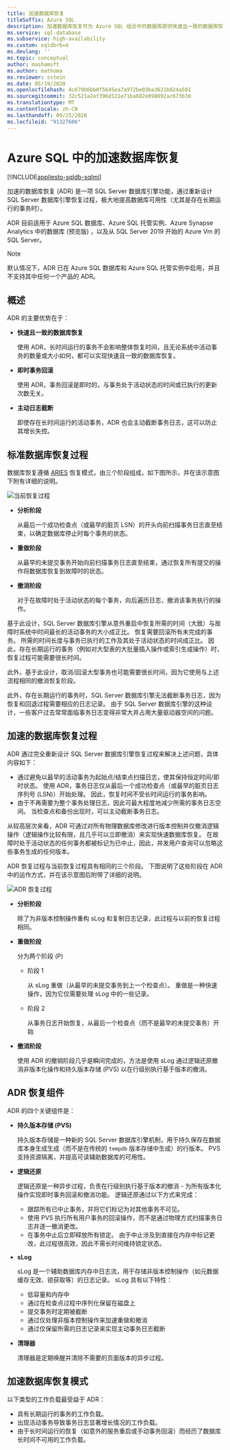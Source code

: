 ```yaml
---
title: 加速数据库恢复
titleSuffix: Azure SQL
description: 加速数据库恢复可为 Azure SQL 组合中的数据库提供快速且一致的数据库恢复、即时事务回滚和主动性的日志截断。
ms.service: sql-database
ms.subservice: high-availability
ms.custom: sqldbrb=4
ms.devlang: ''
ms.topic: conceptual
author: mashamsft
ms.author: mathoma
ms.reviewer: sstein
ms.date: 05/19/2020
ms.openlocfilehash: 4c679b6bb0f5645ea7a972be03ba3621b824a501
ms.sourcegitcommit: 32c521a2ef396d121e71ba682e098092ac673b30
ms.translationtype: MT
ms.contentlocale: zh-CN
ms.lasthandoff: 09/25/2020
ms.locfileid: "91327606"
---
```

# <a name="accelerated-database-recovery-in-azure-sql"></a>Azure SQL 中的加速数据库恢复 
[!INCLUDE[appliesto-sqldb-sqlmi](includes/appliesto-sqldb-sqlmi.md)]

加速的数据库恢复 (ADR) 是一项 SQL Server 数据库引擎功能，通过重新设计 SQL Server 数据库引擎恢复过程，极大地提高数据库可用性（尤其是存在长期运行的事务时）。 

ADR 目前适用于 Azure SQL 数据库、Azure SQL 托管实例、Azure Synapse Analytics 中的数据库 (预览版) ，以及从 SQL Server 2019 开始的 Azure Vm 的 SQL Server。 

> [!NOTE] 
> 默认情况下，ADR 已在 Azure SQL 数据库和 Azure SQL 托管实例中启用，并且不支持其中任何一个产品的 ADR。 

## <a name="overview"></a>概述

ADR 的主要优势在于：

- **快速且一致的数据库恢复**

  使用 ADR，长时间运行的事务不会影响整体恢复时间，且无论系统中活动事务的数量或大小如何，都可以实现快速且一致的数据库恢复。

- **即时事务回滚**

  使用 ADR，事务回滚是即时的，与事务处于活动状态的时间或已执行的更新次数无关。

- **主动日志截断**

  即使存在长时间运行的活动事务，ADR 也会主动截断事务日志，这可以防止其增长失控。

## <a name="standard-database-recovery-process"></a>标准数据库恢复过程

数据库恢复遵循 [ARIES](https://people.eecs.berkeley.edu/~brewer/cs262/Aries.pdf) 恢复模式，由三个阶段组成，如下图所示，并在该示意图下附有详细的说明。

![当前恢复过程](./media/accelerated-database-recovery/current-recovery-process.png)

- **分析阶段**

  从最后一个成功检查点（或最早的脏页 LSN）的开头向前扫描事务日志直至结束，以确定数据库停止时每个事务的状态。

- **重做阶段**

  从最早的未提交事务开始向前扫描事务日志直至结束，通过恢复所有提交的操作将数据库恢复到故障时的状态。

- **撤消阶段**

  对于在故障时处于活动状态的每个事务，向后遍历日志，撤消该事务执行的操作。

基于此设计，SQL Server 数据库引擎从意外重启中恢复所需的时间（大致）与故障时系统中时间最长的活动事务的大小成正比。 恢复需要回滚所有未完成的事务。 所需的时间长度与事务已执行的工作及其处于活动状态的时间成正比。 因此，存在长期运行的事务（例如对大型表的大批量插入操作或索引生成操作）时，恢复过程可能需要很长时间。

此外，基于此设计，取消/回滚大型事务也可能需要很长时间，因为它使用与上述流程相同的撤消恢复阶段。

此外，存在长期运行的事务时，SQL Server 数据库引擎无法截断事务日志，因为恢复和回退过程需要相应的日志记录。 由于 SQL Server 数据库引擎的这种设计，一些客户过去常常面临事务日志变得非常大并占用大量驱动器空间的问题。

## <a name="the-accelerated-database-recovery-process"></a>加速的数据库恢复过程

ADR 通过完全重新设计 SQL Server 数据库引擎恢复过程来解决上述问题，具体内容如下：

- 通过避免以最早的活动事务为起始点/结束点扫描日志，使其保持恒定时间/即时状态。 使用 ADR，事务日志仅从最后一个成功检查点（或最早的脏页日志序列号 (LSN)）开始处理。 因此，恢复时间不受长时间运行的事务影响。
- 由于不再需要为整个事务处理日志，因此可最大程度地减少所需的事务日志空间。 当检查点和备份出现时，可以主动截断事务日志。

从较高层次来看，ADR 可通过对所有物理数据库修改进行版本控制并仅撤消逻辑操作（逻辑操作比较有限，且几乎可以立即撤消）来实现快速数据库恢复。 在故障时处于活动状态的任何事务都被标记为已中止，因此，并发用户查询可以忽略这些事务生成的任何版本。

ADR 恢复过程与当前恢复过程具有相同的三个阶段。 下图说明了这些阶段在 ADR 中的运作方式，并在该示意图后附带了详细的说明。

![ADR 恢复过程](./media/accelerated-database-recovery/adr-recovery-process.png)

- **分析阶段**

  除了为非版本控制操作重构 sLog 和复制日志记录，此过程与以前的恢复过程相同。
  
- **重做阶段**

  分为两个阶段 (P)
  - 阶段 1

      从 sLog 重做（从最早的未提交事务到上一个检查点）。 重做是一种快速操作，因为它仅需要处理 sLog 中的一些记录。

  - 阶段 2

     从事务日志开始恢复，从最后一个检查点（而不是最早的未提交事务）开始

- **撤消阶段**

   使用 ADR 的撤销阶段几乎是瞬间完成的，方法是使用 sLog 通过逻辑还原撤消非版本化操作和持久版本存储 (PVS) 以在行级别执行基于版本的撤消。

## <a name="adr-recovery-components"></a>ADR 恢复组件

ADR 的四个关键组件是：

- **持久版本存储 (PVS)**

  持久版本存储是一种新的 SQL Server 数据库引擎机制，用于持久保存在数据库本身生成生成（而不是在传统的 `tempdb` 版本存储中生成）的行版本。 PVS 支持资源隔离，并提高可读辅助数据库的可用性。

- **逻辑还原**

  逻辑还原是一种异步过程，负责在行级别执行基于版本的撤消 - 为所有版本化操作实现即时事务回滚和撤消功能。 逻辑还原通过以下方式来完成：

  - 跟踪所有已中止事务，并将它们标记为对其他事务不可见。 
  - 使用 PVS 执行所有用户事务的回滚操作，而不是通过物理方式扫描事务日志并逐一撤消更改。
  - 在事务中止后立即释放所有锁定。 由于中止涉及到直接在内存中标记更改，此过程很高效，因此不需长时间维持锁定状态。

- **sLog**

  sLog 是一个辅助数据库内存中日志流，用于存储非版本控制操作（如元数据缓存无效、锁获取等）的日志记录。 sLog 具有以下特性：

  - 低容量和内存中
  - 通过在检查点过程中序列化保留在磁盘上
  - 提交事务时定期被截断
  - 通过仅处理非版本控制操作来加速重做和撤消  
  - 通过仅保留所需的日志记录来实现主动事务日志截断

- **清理器**

  清理器是定期唤醒并清除不需要的页面版本的异步过程。

## <a name="accelerated-database-recovery-patterns"></a>加速数据库恢复模式

以下类型的工作负载最受益于 ADR：

- 具有长期运行的事务的工作负载。
- 出现活动事务导致事务日志显著增长情况的工作负载。  
- 由于长时间运行的恢复（如意外的服务重启或手动事务回滚）而经历了数据库长时间不可用的工作负载。
